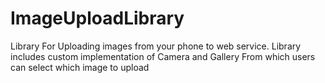 # ImageUploadLibrary
Library For Uploading images from your phone to web service. Library includes custom implementation of Camera and Gallery From which users can select which image to upload
